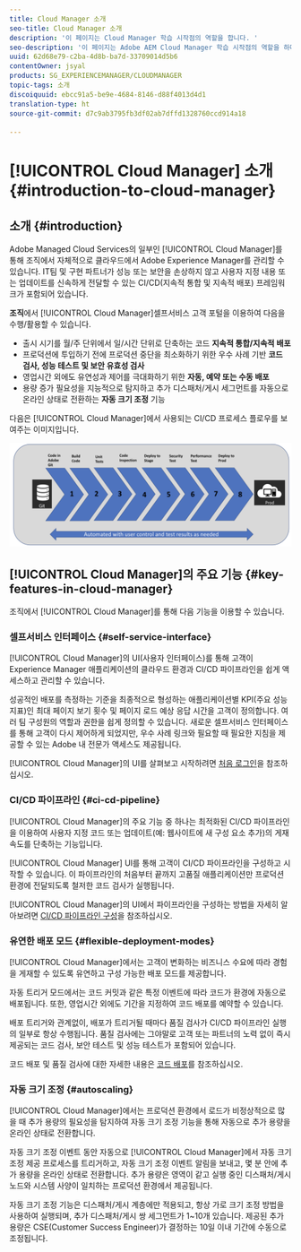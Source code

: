 ```yaml
---
title: Cloud Manager 소개
seo-title: Cloud Manager 소개
description: '이 페이지는 Cloud Manager 학습 시작점의 역할을 합니다. '
seo-description: '이 페이지는 Adobe AEM Cloud Manager 학습 시작점의 역할을 하며 이점과 주요 기능을 중점적으로 다룹니다. '
uuid: 62d68e79-c2ba-4d8b-ba7d-33709014d5b6
contentOwner: jsyal
products: SG_EXPERIENCEMANAGER/CLOUDMANAGER
topic-tags: 소개
discoiquuid: ebcc91a5-be9e-4684-8146-d88f4013d4d1
translation-type: ht
source-git-commit: d7c9ab3795fb3df02ab7dffd1328760ccd914a18

---
```



# [!UICONTROL Cloud Manager] 소개{#introduction-to-cloud-manager}

## 소개 {#introduction}

Adobe Managed Cloud Services의 일부인 [!UICONTROL Cloud Manager]를 통해 조직에서 자체적으로 클라우드에서 Adobe Experience Manager를 관리할 수 있습니다. IT팀 및 구현 파트너가 성능 또는 보안을 손상하지 않고 사용자 지정 내용 또는 업데이트를 신속하게 전달할 수 있는 CI/CD(지속적 통합 및 지속적 배포) 프레임워크가 포함되어 있습니다.

**조직**&#x200B;에서 [!UICONTROL Cloud Manager]셀프서비스 고객 포털을 이용하여 다음을 수행/활용할 수 있습니다.

* 출시 시기를 월/주 단위에서 일/시간 단위로 단축하는 코드 **지속적 통합/지속적 배포**
* 프로덕션에 투입하기 전에 프로덕션 중단을 최소화하기 위한 우수 사례 기반 **코드 검사, 성능 테스트 및 보안 유효성 검사**
* 영업시간 외에도 유연성과 제어를 극대화하기 위한 **자동, 예약 또는 수동 배포**
* 용량 증가 필요성을 지능적으로 탐지하고 추가 디스패처/게시 세그먼트를 자동으로 온라인 상태로 전환하는 **자동 크기 조정** 기능

다음은 [!UICONTROL Cloud Manager]에서 사용되는 CI/CD 프로세스 플로우를 보여주는 이미지입니다.

![](assets/screen_shot_2018-05-12at73843pm.png)

## [!UICONTROL Cloud Manager]의 주요 기능 {#key-features-in-cloud-manager}

조직에서 [!UICONTROL Cloud Manager]를 통해 다음 기능을 이용할 수 있습니다.

### 셀프서비스 인터페이스 {#self-service-interface}

[!UICONTROL Cloud Manager]의 UI(사용자 인터페이스)를 통해 고객이 Experience Manager 애플리케이션의 클라우드 환경과 CI/CD 파이프라인을 쉽게 액세스하고 관리할 수 있습니다.

성공적인 배포를 측정하는 기준을 최종적으로 형성하는 애플리케이션별 KPI(주요 성능 지표)인 최대 페이지 보기 횟수 및 페이지 로드 예상 응답 시간을 고객이 정의합니다. 여러 팀 구성원의 역할과 권한을 쉽게 정의할 수 있습니다. 새로운 셀프서비스 인터페이스를 통해 고객이 다시 제어하게 되었지만, 우수 사례 링크와 필요할 때 필요한 지침을 제공할 수 있는 Adobe 내 전문가 액세스도 제공됩니다.

[!UICONTROL Cloud Manager]의 UI를 살펴보고 시작하려면 [처음 로그인](https://helpx.adobe.com/kr/experience-manager/cloud-manager/using/first-time-login.html)을 참조하십시오.

### CI/CD 파이프라인 {#ci-cd-pipeline}

[!UICONTROL Cloud Manager]의 주요 기능 중 하나는 최적화된 CI/CD 파이프라인을 이용하여 사용자 지정 코드 또는 업데이트(예: 웹사이트에 새 구성 요소 추가)의 게재 속도를 단축하는 기능입니다.

[!UICONTROL Cloud Manager] UI를 통해 고객이 CI/CD 파이프라인을 구성하고 시작할 수 있습니다. 이 파이프라인의 처음부터 끝까지 고품질 애플리케이션만 프로덕션 환경에 전달되도록 철저한 코드 검사가 실행됩니다.

[!UICONTROL Cloud Manager]의 UI에서 파이프라인을 구성하는 방법을 자세히 알아보려면 [CI/CD 파이프라인 구성](https://helpx.adobe.com/kr/experience-manager/cloud-manager/using/configuring-pipeline.html)을 참조하십시오.

### 유연한 배포 모드 {#flexible-deployment-modes}

[!UICONTROL Cloud Manager]에서는 고객이 변화하는 비즈니스 수요에 따라 경험을 게재할 수 있도록 유연하고 구성 가능한 배포 모드를 제공합니다.

자동 트리거 모드에서는 코드 커밋과 같은 특정 이벤트에 따라 코드가 환경에 자동으로 배포됩니다. 또한, 영업시간 외에도 기간을 지정하여 코드 배포를 예약할 수 있습니다.

배포 트리거와 관계없이, 배포가 트리거될 때마다 품질 검사가 CI/CD 파이프라인 실행의 일부로 항상 수행됩니다. 품질 검사에는 그야말로 고객 또는 파트너의 노력 없이 즉시 제공되는 코드 검사, 보안 테스트 및 성능 테스트가 포함되어 있습니다.

코드 배포 및 품질 검사에 대한 자세한 내용은 [코드 배포](deploying-code.md)를 참조하십시오.

### 자동 크기 조정 {#autoscaling}

[!UICONTROL Cloud Manager]에서는 프로덕션 환경에서 로드가 비정상적으로 많을 때 추가 용량의 필요성을 탐지하여 자동 크기 조정 기능을 통해 자동으로 추가 용량을 온라인 상태로 전환합니다.

자동 크기 조정 이벤트 동안 자동으로 [!UICONTROL Cloud Manager]에서 자동 크기 조정 제공 프로세스를 트리거하고, 자동 크기 조정 이벤트 알림을 보내고, 몇 분 안에 추가 용량을 온라인 상태로 전환합니다. 추가 용량은 영역이 같고 실행 중인 디스패처/게시 노드와 시스템 사양이 일치하는 프로덕션 환경에서 제공됩니다.

자동 크기 조정 기능은 디스패처/게시 계층에만 적용되고, 항상 가로 크기 조정 방법을 사용하여 실행되며, 추가 디스패처/게시 쌍 세그먼트가 1~10개 있습니다. 제공된 추가 용량은 CSE(Customer Success Engineer)가 결정하는 10일 이내 기간에 수동으로 조정됩니다.
